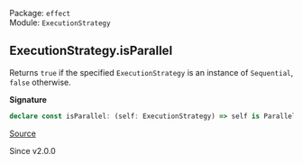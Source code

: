 Package: `effect`<br />
Module: `ExecutionStrategy`<br />

## ExecutionStrategy.isParallel

Returns `true` if the specified `ExecutionStrategy` is an instance of
`Sequential`, `false` otherwise.

**Signature**

```ts
declare const isParallel: (self: ExecutionStrategy) => self is Parallel
```

[Source](https://github.com/Effect-TS/effect/tree/main/packages/effect/src/ExecutionStrategy.ts#L90)

Since v2.0.0